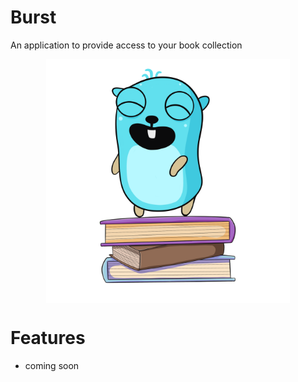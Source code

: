 # Burst
An application to provide access to your book collection

<p align="center">
  <img width="390" align="center" alt="portfolio_view" src="images/logo.png">
</p>

# Features
- coming soon
